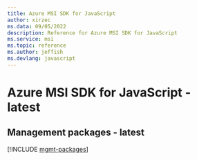```yaml
---
title: Azure MSI SDK for JavaScript
author: xirzec
ms.data: 09/05/2022
description: Reference for Azure MSI SDK for JavaScript
ms.service: msi
ms.topic: reference
ms.author: jeffish
ms.devlang: javascript
---
```

# Azure MSI SDK for JavaScript - latest

## Management packages - latest
[!INCLUDE [mgmt-packages](msi-mgmt-index.md)]